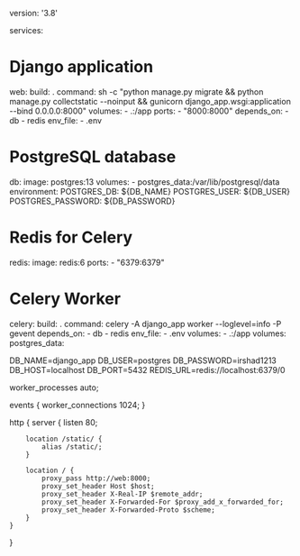 version: '3.8'

services:
  # Django application
  web:
    build: .
    command: sh -c "python manage.py migrate && python manage.py collectstatic --noinput && gunicorn django_app.wsgi:application --bind 0.0.0.0:8000"
    volumes:
      - .:/app
    ports:
      - "8000:8000"
    depends_on:
      - db
      - redis
    env_file:
      - .env

  # PostgreSQL database
  db:
    image: postgres:13
    volumes:
      - postgres_data:/var/lib/postgresql/data
    environment:
      POSTGRES_DB: ${DB_NAME}
      POSTGRES_USER: ${DB_USER}
      POSTGRES_PASSWORD: ${DB_PASSWORD}

  # Redis for Celery
  redis:
    image: redis:6
    ports:
      - "6379:6379"

  # Celery Worker
  celery:
    build: .
    command: celery -A django_app worker --loglevel=info -P gevent
    depends_on:
      - db
      - redis
    env_file:
      - .env
    volumes:
      - .:/app
volumes:
  postgres_data:




DB_NAME=django_app
DB_USER=postgres
DB_PASSWORD=irshad1213
DB_HOST=localhost
DB_PORT=5432
REDIS_URL=redis://localhost:6379/0





worker_processes auto;

events {
    worker_connections 1024;
}

http {
    server {
        listen 80;

        location /static/ {
            alias /static/;
        }

        location / {
            proxy_pass http://web:8000;
            proxy_set_header Host $host;
            proxy_set_header X-Real-IP $remote_addr;
            proxy_set_header X-Forwarded-For $proxy_add_x_forwarded_for;
            proxy_set_header X-Forwarded-Proto $scheme;
        }
    }
}

